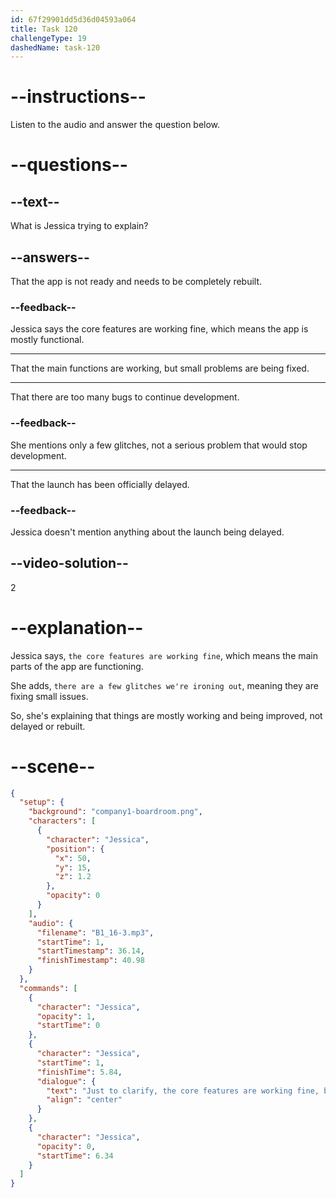 ```yaml
---
id: 67f29901dd5d36d04593a064
title: Task 120
challengeType: 19
dashedName: task-120
---
```


<!-- (Audio) Jessica: Just to clarify, the core features are working fine, but there are a few glitches we're ironing out. Does that help? -->

# --instructions--

Listen to the audio and answer the question below.

# --questions--

## --text--

What is Jessica trying to explain?

## --answers--

That the app is not ready and needs to be completely rebuilt.

### --feedback--

Jessica says the core features are working fine, which means the app is mostly functional.

---

That the main functions are working, but small problems are being fixed.

---

That there are too many bugs to continue development.

### --feedback--

She mentions only a few glitches, not a serious problem that would stop development.

---

That the launch has been officially delayed.

### --feedback--

Jessica doesn't mention anything about the launch being delayed.

## --video-solution--

2

# --explanation--

Jessica says, `the core features are working fine`, which means the main parts of the app are functioning.

She adds, `there are a few glitches we're ironing out`, meaning they are fixing small issues.  

So, she's explaining that things are mostly working and being improved, not delayed or rebuilt.

# --scene--

```json
{
  "setup": {
    "background": "company1-boardroom.png",
    "characters": [
      {
        "character": "Jessica",
        "position": {
          "x": 50,
          "y": 15,
          "z": 1.2
        },
        "opacity": 0
      }
    ],
    "audio": {
      "filename": "B1_16-3.mp3",
      "startTime": 1,
      "startTimestamp": 36.14,
      "finishTimestamp": 40.98
    }
  },
  "commands": [
    {
      "character": "Jessica",
      "opacity": 1,
      "startTime": 0
    },
    {
      "character": "Jessica",
      "startTime": 1,
      "finishTime": 5.84,
      "dialogue": {
        "text": "Just to clarify, the core features are working fine, but there are a few glitches we're ironing out.",
        "align": "center"
      }
    },
    {
      "character": "Jessica",
      "opacity": 0,
      "startTime": 6.34
    }
  ]
}
```
